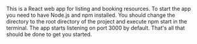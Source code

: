 This is a React web app for listing and booking resources. To start the app you need to have Node.js and npm installed. 
You should change the directory to the root directory of the project and execute npm start in the terminal. 
The app starts listening on port 3000 by default. That's all that should be done to get you started.
